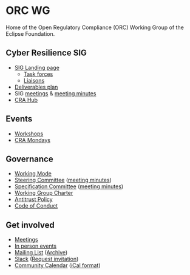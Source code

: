 # ORC WG

Home of the Open Regulatory Compliance (ORC) Working Group of the Eclipse Foundation.

## Cyber Resilience SIG

* [SIG Landing page](./cyber-resilience-sig/)
  * [Task forces](./cyber-resilience-sig#current-task-forces)
  * [Liaisons](./cyber-resilience-sig#current-liaisons)
* [Deliverables plan](./cyber-resilience-sig/deliverables.md)
* SIG [meetings](./MEETINGS.md#cyber-resilience-sig-call) & [meeting minutes](./cyber-resilience-sig/minutes)
* [CRA Hub](https://github.com/orcwg/cra-hub/)

## Events
* [Workshops](./events/)
* [CRA Mondays](./events/cra-mondays)

## Governance

* [Working Mode](./working-mode.md)
* [Steering Committee](./governance/steering-committee) ([meeting minutes](./governance/steering-committee/minutes))
* [Specification Committee](./governance/specification-committee) ([meeting minutes](./governance/specification-committee/minutes))
* [Working Group Charter](https://www.eclipse.org/org/workinggroups/open-regulatory-compliance-charter.php)
* [Antitrust Policy](https://www.eclipse.org/org/documents/Eclipse_Antitrust_Policy.pdf)
* [Code of Conduct](https://www.eclipse.org/org/documents/Community_Code_of_Conduct.php)

## Get involved

- [Meetings](https://github.com/orcwg/orcwg/blob/main/MEETINGS.md)
- [In person events](https://github.com/orcwg/orcwg/blob/main/events)
- [Mailing List](https://accounts.eclipse.org/mailing-list/open-regulatory-compliance) ([Archive](https://www.eclipse.org/lists/open-regulatory-compliance/maillist.html))
- [Slack](https://orcwg.slack.com/) ([Request invitation](https://join.slack.com/t/orcwg/shared_invite/zt-2vi7gi5ad-re2b35i95ar3WaVF2zoZaA))
- [Community Calendar](https://calendar.google.com/calendar/u/0/embed?src=c_7db8e3f13c4fac984103918a97c704bb1d619da0fdb66d33f1747849b6020aea@group.calendar.google.com) ([iCal format](https://calendar.google.com/calendar/ical/c_7db8e3f13c4fac984103918a97c704bb1d619da0fdb66d33f1747849b6020aea%40group.calendar.google.com/public/basic.ics))


